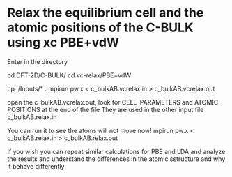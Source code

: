 # Relax the equilibrium cell and the atomic positions of the C-BULK using xc PBE+vdW 
Enter in the directory

cd  DFT-2D/C-BULK/
cd vc-relax/PBE+vdW

cp ./Inputs/* .
mpirun pw.x < c_bulkAB.vcrelax.in > c_bulkAB.vcrelax.out

open the c_bulkAB.vcrelax.out, look for CELL_PARAMETERS and ATOMIC POSITIONS at the end of the file
They are used in the other input file  c_bulkAB.relax.in

You can run it to see the atoms will not move now!
mpirun pw.x < c_bulkAB.relax.in > c_bulkAB.relax.out

If you wish you can repeat similar calculations for PBE and LDA and analyze the results and understand the differences in the atomic sstructure and why it behave differently
